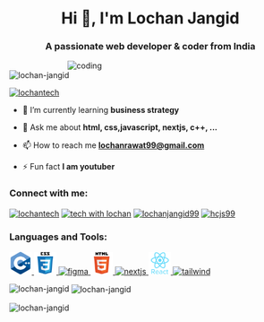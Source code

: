 <h1 align="center">Hi 👋, I'm Lochan Jangid</h1>
<h3 align="center">A passionate web developer & coder from India</h3>
<img align="right" alt="coding" width="400" src="https://camo.githubusercontent.com/e278cbf655da98c004011927c9b4ef9ace0e73c9b8a41892b778bbe03c045379/68747470733a2f2f637373706f696e743130312e636f6d2f77702d636f6e74656e742f75706c6f6164732f323032302f31302f446576656c6f7065722d6f6e2d6c6170746f702e676966"></img>
<p align="left"> <img src="https://komarev.com/ghpvc/?username=lochan-jangid&label=Profile%20views&color=0e75b6&style=flat" alt="lochan-jangid" /> </p>

<p align="left"> <a href="https://twitter.com/lochantech" target="blank"><img src="https://img.shields.io/twitter/follow/lochantech?logo=twitter&style=for-the-badge" alt="lochantech" /></a> </p>

- 🌱 I’m currently learning **business strategy**

- 💬 Ask me about **html, css,javascript, nextjs, c++, ...**

- 📫 How to reach me **lochanrawat99@gmail.com**

- ⚡ Fun fact **I am youtuber**

<h3 align="left">Connect with me:</h3>
<p align="left">
<a href="https://twitter.com/lochantech" target="blank"><img align="center" src="https://raw.githubusercontent.com/rahuldkjain/github-profile-readme-generator/master/src/images/icons/Social/twitter.svg" alt="lochantech" height="30" width="40" /></a>
<a href="https://www.linkedin.com/in/tech-with-lochan-056ab9222/" target="blank"><img align="center" src="https://raw.githubusercontent.com/rahuldkjain/github-profile-readme-generator/master/src/images/icons/Social/linked-in-alt.svg" alt="tech with lochan" height="30" width="40" /></a>
<a href="https://instagram.com/lochanjangid99" target="blank"><img align="center" src="https://raw.githubusercontent.com/rahuldkjain/github-profile-readme-generator/master/src/images/icons/Social/instagram.svg" alt="lochanjangid99" height="30" width="40" /></a>
<a href="https://www.youtube.com/channel/UCDyQB1spQyEIjYnsmWczm3A" target="blank"><img align="center" src="https://raw.githubusercontent.com/rahuldkjain/github-profile-readme-generator/master/src/images/icons/Social/youtube.svg" alt="hcjs99" height="30" width="40" /></a>
</p>

<h3 align="left">Languages and Tools:</h3>
<p align="left"> <a href="https://www.w3schools.com/cpp/" target="_blank" rel="noreferrer"> <img src="https://raw.githubusercontent.com/devicons/devicon/master/icons/cplusplus/cplusplus-original.svg" alt="cplusplus" width="40" height="40"/> </a> <a href="https://www.w3schools.com/css/" target="_blank" rel="noreferrer"> <img src="https://raw.githubusercontent.com/devicons/devicon/master/icons/css3/css3-original-wordmark.svg" alt="css3" width="40" height="40"/> </a> <a href="https://www.figma.com/" target="_blank" rel="noreferrer"> <img src="https://www.vectorlogo.zone/logos/figma/figma-icon.svg" alt="figma" width="40" height="40"/> </a> <a href="https://www.w3.org/html/" target="_blank" rel="noreferrer"> <img src="https://raw.githubusercontent.com/devicons/devicon/master/icons/html5/html5-original-wordmark.svg" alt="html5" width="40" height="40"/> </a> <a href="https://nextjs.org/" target="_blank" rel="noreferrer"> <img src="https://cdn.worldvectorlogo.com/logos/nextjs-2.svg" alt="nextjs" width="40" height="40"/> </a> <a href="https://reactjs.org/" target="_blank" rel="noreferrer"> <img src="https://raw.githubusercontent.com/devicons/devicon/master/icons/react/react-original-wordmark.svg" alt="react" width="40" height="40"/> </a> <a href="https://tailwindcss.com/" target="_blank" rel="noreferrer"> <img src="https://www.vectorlogo.zone/logos/tailwindcss/tailwindcss-icon.svg" alt="tailwind" width="40" height="40"/> </a> </p>

<p><img align="left" src="https://github-readme-stats.vercel.app/api/top-langs?username=lochan-jangid&show_icons=true&locale=en&layout=compact" alt="lochan-jangid" /></p>

<p>&nbsp;<img align="center" src="https://github-readme-stats.vercel.app/api?username=lochan-jangid&show_icons=true&locale=en" alt="lochan-jangid" /></p>

<p><img align="center" src="https://github-readme-streak-stats.herokuapp.com/?user=lochan-jangid&" alt="lochan-jangid" /></p>

